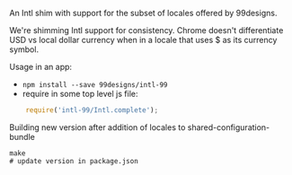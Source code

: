 An Intl shim with support for the subset of locales offered by 99designs.

We're shimming Intl support for consistency. Chrome doesn't differentiate USD vs local dollar currency when in a locale that uses $ as its currency symbol.

Usage in an app: 

  - `npm install --save 99designs/intl-99`
  - require in some top level js file:

```js
    require('intl-99/Intl.complete');
```

Building new version after addition of locales to shared-configuration-bundle

```shell
make
# update version in package.json
```
